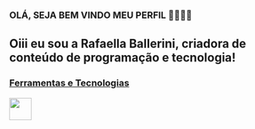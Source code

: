 ###  OLÁ, SEJA BEM VINDO MEU PERFIL 🌟🌟🌟🌟

## Oiii eu sou a Rafaella Ballerini, criadora de conteúdo de programação e tecnologia!

  <a href="https://github.com/rafaballerini">
  







### Ferramentas e Tecnologias

<img src="https://cdn.jsdelivr.net/gh/devicons/devicon/icons/git/git-original.svg" width="40" height="40"/>
